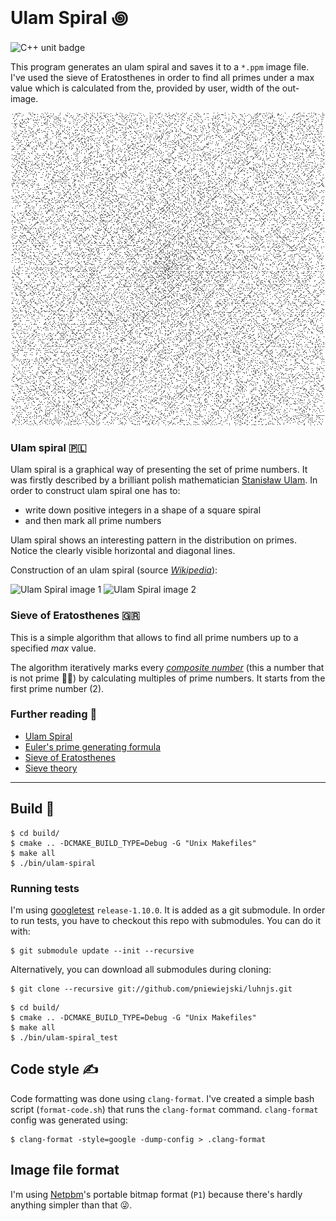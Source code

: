 # Ulam Spiral ꩜

![C++ unit badge](https://github.com/pniewiejski/ulam-spiral/workflows/C++%20unit/badge.svg)

This program generates an ulam spiral and saves it to a `*.ppm` image file. I've used the sieve of
Eratosthenes in order to find all primes under a max value which is calculated from the, provided by
user, width of the out-image.

<p align="center">
<img src="./docs/example.png" alt="example output converted to png">
</p>

### Ulam spiral 🇵🇱

Ulam spiral is a graphical way of presenting the set of prime numbers. It was firstly described by a
brilliant polish mathematician [Stanisław Ulam](https://en.wikipedia.org/wiki/Stanisław_Ulam). In
order to construct ulam spiral one has to:

- write down positive integers in a shape of a square spiral
- and then mark all prime numbers

Ulam spiral shows an interesting pattern in the distribution on primes. Notice the clearly visible
horizontal and diagonal lines.

Construction of an ulam spiral (source [_Wikipedia_](https://en.wikipedia.org/wiki/Ulam_spiral)):

![Ulam Spiral image 1](https://upload.wikimedia.org/wikipedia/commons/thumb/1/1d/Ulam_spiral_howto_all_numbers.svg/200px-Ulam_spiral_howto_all_numbers.svg.png)
![Ulam Spiral image 2](https://upload.wikimedia.org/wikipedia/commons/thumb/3/3c/Ulam_spiral_howto_primes_only.svg/200px-Ulam_spiral_howto_primes_only.svg.png)

### Sieve of Eratosthenes 🇬🇷

This is a simple algorithm that allows to find all prime numbers up to a specified _max_ value.

The algorithm iteratively marks every
[_composite number_](https://en.wikipedia.org/wiki/Composite_number) (this a number that is not
prime 💁‍♂️) by calculating multiples of prime numbers. It starts from the first prime number (2).

### Further reading 🔎

- [Ulam Spiral](https://en.wikipedia.org/wiki/Ulam_spiral)
- [Euler's prime generating formula](https://en.wikipedia.org/wiki/Formula_for_primes#Prime_formulas_and_polynomial_functions)
- [Sieve of Eratosthenes](https://en.wikipedia.org/wiki/Sieve_of_Eratosthenes)
- [Sieve theory](https://en.wikipedia.org/wiki/Sieve_theory)

---

## Build 🔧

```
$ cd build/
$ cmake .. -DCMAKE_BUILD_TYPE=Debug -G "Unix Makefiles"
$ make all
$ ./bin/ulam-spiral
```

### Running tests

I'm using [googletest](https://github.com/google/googletest) `release-1.10.0`. It is added as a git
submodule. In order to run tests, you have to checkout this repo with submodules. You can do it
with:

```
$ git submodule update --init --recursive
```

Alternatively, you can download all submodules during cloning:

```
$ git clone --recursive git://github.com/pniewiejski/luhnjs.git
```

```
$ cd build/
$ cmake .. -DCMAKE_BUILD_TYPE=Debug -G "Unix Makefiles"
$ make all
$ ./bin/ulam-spiral_test
```

## Code style ✍️

Code formatting was done using `clang-format`. I've created a simple bash script (`format-code.sh`)
that runs the `clang-format` command. `clang-format` config was generated using:

```
$ clang-format -style=google -dump-config > .clang-format
```

## Image file format

I'm using [Netpbm](https://en.wikipedia.org/wiki/Netpbm)'s portable bitmap format (`P1`) because
there's hardly anything simpler than that 😜.
